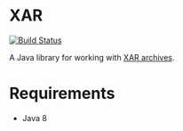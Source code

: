 XAR
===

[![Build Status](https://travis-ci.org/gino0631/xar.svg?branch=master)](https://travis-ci.org/gino0631/xar)

A Java library for working with [XAR archives](https://en.wikipedia.org/wiki/Xar_(archiver)).

Requirements
============

* Java 8
